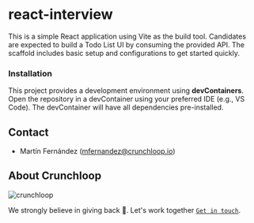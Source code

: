 # react-interview

This is a simple React application using Vite as the build tool. Candidates are expected to build a Todo List UI by consuming the provided API. The scaffold includes basic setup and configurations to get started quickly.

### Installation

This project provides a development environment using **devContainers**. Open the repository in a devContainer using your preferred IDE (e.g., VS Code). The devContainer will have all dependencies pre-installed.

## Contact

- Martín Fernández (mfernandez@crunchloop.io)

## About Crunchloop

![crunchloop](https://s3.amazonaws.com/crunchloop.io/logo-blue.png)

We strongly believe in giving back :rocket:. Let's work together [`Get in touch`](https://crunchloop.io/#contact).
